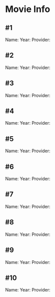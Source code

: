 # Movie Info

## #1
Name:
Year:
Provider: 

## #2
Name:
Year:
Provider: 

## #3
Name:
Year:
Provider: 

## #4
Name:
Year:
Provider: 

## #5
Name: 
Year:
Provider: 

## #6
Name: 
Year:
Provider: 

## #7
Name:
Year:
Provider: 

## #8
Name:
Year:
Provider: 

## #9
Name:
Year:
Provider: 

## #10
Name:
Year:
Provider: 
